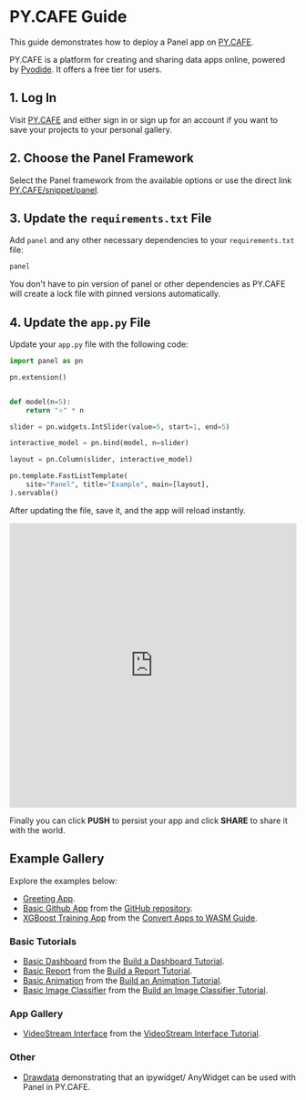 # PY.CAFE Guide

This guide demonstrates how to deploy a Panel app on [PY.CAFE](https://py.cafe/).

PY.CAFE is a platform for creating and sharing data apps online, powered by [Pyodide](https://pyodide.org/). It offers a free tier for users.

## 1. Log In

Visit [PY.CAFE](https://py.cafe/) and either sign in or sign up for an account if you want to save your projects to your personal gallery.

## 2. Choose the Panel Framework

Select the Panel framework from the available options or use the direct link [PY.CAFE/snippet/panel](https://py.cafe/snippet/panel/v1).

## 3. Update the `requirements.txt` File

Add `panel` and any other necessary dependencies to your `requirements.txt` file:

```bash
panel
```

You don't have to pin version of panel or other dependencies as PY.CAFE will create a lock file with pinned versions automatically.

## 4. Update the `app.py` File

Update your `app.py` file with the following code:

```python
import panel as pn

pn.extension()


def model(n=5):
    return "⭐" * n

slider = pn.widgets.IntSlider(value=5, start=1, end=5)

interactive_model = pn.bind(model, n=slider)

layout = pn.Column(slider, interactive_model)

pn.template.FastListTemplate(
    site="Panel", title="Example", main=[layout],
).servable()
```

After updating the file, save it, and the app will reload instantly.

<iframe src="https://py.cafe/app/MarcSkovMadsen/pycafe-reference" title="PyCafe Reference Example" frameborder="0" style="width: 100%; height: 500px;"></iframe>

Finally you can click **PUSH** to persist your app and click **SHARE** to share it with the world.

## Example Gallery

Explore the examples below:

- [Greeting App](https://py.cafe/maartenbreddels/panel-interactive-greeting-app ).
- [Basic Github App](https://py.cafe/MarcSkovMadsen/pycafe-reference) from the [GitHub repository](https://github.com/holoviz/panel/#interactive-data-apps).
- [XGBoost Training App](https://py.cafe/MarcSkovMadsen/xgboost-training) from the [Convert Apps to WASM Guide](https://panel.holoviz.org/how_to/wasm/convert.html).

### Basic Tutorials

- [Basic Dashboard](https://py.cafe/MarcSkovMadsen/basic-dashboard) from the [Build a Dashboard Tutorial](../../tutorials/basic/build_dashboard.md).
- [Basic Report](https://py.cafe/MarcSkovMadsen/basic-report) from the [Build a Report Tutorial](../../tutorials/basic/build_report.md).
- [Basic Animation](https://py.cafe/MarcSkovMadsen/basic-animation) from the [Build an Animation Tutorial](../../tutorials/basic/build_report.md).
- [Basic Image Classifier](https://py.cafe/MarcSkovMadsen/basic-image-classifier) from the [Build an Image Classifier Tutorial](../../tutorials/basic/build_image_classifier.md).

### App Gallery

- [VideoStream Interface](https://py.cafe/MarcSkovMadsen/videostream) from the [VideoStream Interface Tutorial](https://panel.holoviz.org/gallery/streaming_videostream.html).

### Other

- [Drawdata](https://py.cafe/MarcSkovMadsen/basic-drawdata) demonstrating that an ipywidget/ AnyWidget can be used with Panel in PY.CAFE.
